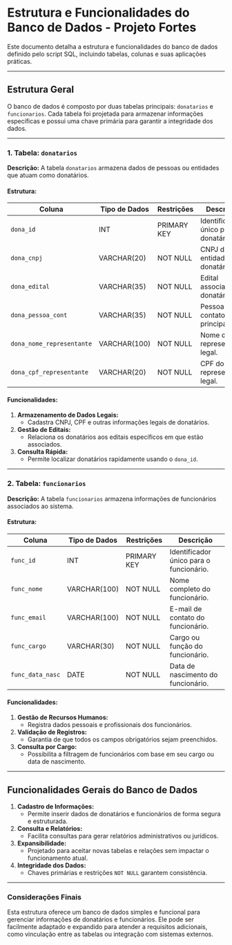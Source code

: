 # Estrutura e Funcionalidades do Banco de Dados - Projeto Fortes

Este documento detalha a estrutura e funcionalidades do banco de dados definido pelo script SQL, incluindo tabelas, colunas e suas aplicações práticas.

---

## Estrutura Geral

O banco de dados é composto por duas tabelas principais: `donatarios` e `funcionarios`. Cada tabela foi projetada para armazenar informações específicas e possui uma chave primária para garantir a integridade dos dados.

---

### 1. Tabela: `donatarios`
**Descrição:** A tabela `donatarios` armazena dados de pessoas ou entidades que atuam como donatários.

#### Estrutura:
| Coluna                   | Tipo de Dados     | Restrições     | Descrição                                   |
|--------------------------|-------------------|----------------|-------------------------------------------|
| `dona_id`                | INT               | PRIMARY KEY    | Identificador único para o donatário.     |
| `dona_cnpj`              | VARCHAR(20)       | NOT NULL       | CNPJ da entidade donatária.               |
| `dona_edital`            | VARCHAR(35)       | NOT NULL       | Edital associado ao donatário.            |
| `dona_pessoa_cont`       | VARCHAR(35)       | NOT NULL       | Pessoa de contato principal.              |
| `dona_nome_representante`| VARCHAR(100)      | NOT NULL       | Nome do representante legal.              |
| `dona_cpf_representante` | VARCHAR(20)       | NOT NULL       | CPF do representante legal.               |

#### Funcionalidades:
1. **Armazenamento de Dados Legais:**
   - Cadastra CNPJ, CPF e outras informações legais de donatários.
2. **Gestão de Editais:**
   - Relaciona os donatários aos editais específicos em que estão associados.
3. **Consulta Rápida:**
   - Permite localizar donatários rapidamente usando o `dona_id`.

---

### 2. Tabela: `funcionarios`
**Descrição:** A tabela `funcionarios` armazena informações de funcionários associados ao sistema.

#### Estrutura:
| Coluna          | Tipo de Dados  | Restrições     | Descrição                                 |
|-----------------|----------------|----------------|-------------------------------------------|
| `func_id`       | INT            | PRIMARY KEY    | Identificador único para o funcionário.  |
| `func_nome`     | VARCHAR(100)   | NOT NULL       | Nome completo do funcionário.            |
| `func_email`    | VARCHAR(100)   | NOT NULL       | E-mail de contato do funcionário.        |
| `func_cargo`    | VARCHAR(30)    | NOT NULL       | Cargo ou função do funcionário.          |
| `func_data_nasc`| DATE           | NOT NULL       | Data de nascimento do funcionário.       |

#### Funcionalidades:
1. **Gestão de Recursos Humanos:**
   - Registra dados pessoais e profissionais dos funcionários.
2. **Validação de Registros:**
   - Garantia de que todos os campos obrigatórios sejam preenchidos.
3. **Consulta por Cargo:**
   - Possibilita a filtragem de funcionários com base em seu cargo ou data de nascimento.

---

## Funcionalidades Gerais do Banco de Dados
1. **Cadastro de Informações:**
   - Permite inserir dados de donatários e funcionários de forma segura e estruturada.
2. **Consulta e Relatórios:**
   - Facilita consultas para gerar relatórios administrativos ou jurídicos.
3. **Expansibilidade:**
   - Projetado para aceitar novas tabelas e relações sem impactar o funcionamento atual.
4. **Integridade dos Dados:**
   - Chaves primárias e restrições `NOT NULL` garantem consistência.

---

### Considerações Finais
Esta estrutura oferece um banco de dados simples e funcional para gerenciar informações de donatários e funcionários. Ele pode ser facilmente adaptado e expandido para atender a requisitos adicionais, como vinculação entre as tabelas ou integração com sistemas externos.

